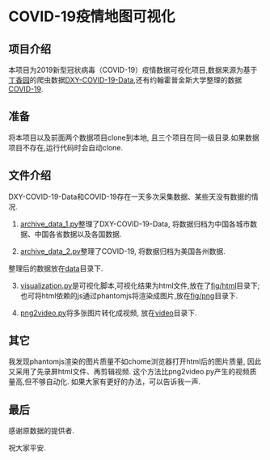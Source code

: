 # COVID-19疫情地图可视化

## 项目介绍
本项目为2019新型冠状病毒（COVID-19）疫情数据可视化项目,数据来源为基于[丁香园](https://3g.dxy.cn/newh5/view/pneumonia)的爬虫数据[DXY-COVID-19-Data](https://github.com/BlankerL/DXY-COVID-19-Data),还有约翰霍普金斯大学整理的数据[COVID-19](https://github.com/CSSEGISandData/COVID-19).

## 准备
将本项目以及前面两个数据项目clone到本地, 且三个项目在同一级目录.如果数据项目不存在,运行代码时会自动clone.

## 文件介绍
DXY-COVID-19-Data和COVID-19存在一天多次采集数据、某些天没有数据的情况. 

1. [archive_data_1.py](archive_data_1.py)整理了DXY-COVID-19-Data, 将数据归档为中国各城市数据、中国各省数据以及各国数据.

2. [archive_data_2.py](archive_data_2.py)整理了COVID-19, 将数据归档为美国各州数据.

整理后的数据放在[data](data/)目录下.

3. [visualization.py](visualization.py)是可视化脚本,可视化结果为html文件,放在了[fig/html](fig/html)目录下; 也可将html依赖的js通过phantomjs将渲染成图片,放在[fig/png](fig/png)目录下.

4. [png2video.py](png2video.py)将多张图片转化成视频, 放在[video](video)目录下. 

## 其它
我发现phantomjs渲染的图片质量不如chome浏览器打开html后的图片质量, 因此又采用了先录屏html文件、再剪辑视频. 这个方法比png2video.py产生的视频质量高,但不够自动化.
如果大家有更好的办法，可以告诉我一声.

## 最后
感谢原数据的提供者.

祝大家平安.